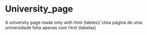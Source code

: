 # University_page
A university page made only with html (tables)/ Uma página de uma universidade feita apenas com html (tabelas)
